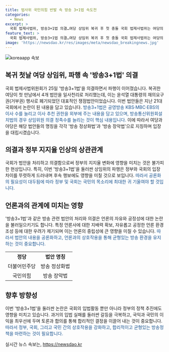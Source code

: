 ```yaml
---
title: 법사위 국민의힘 반발 속 방송 3+1법 속도전
categories:
  - News
excerpt: >
  국회 법제사법위, 방송3+1법 의결…여당 상임위 복귀 후 첫 충돌 국회 법제사법위는 여당의 반발 속에 방송3+1법과 3개 또다른 법안을 의결했다. 이는 윤석열 대통령의 재의요구권 행사로 폐기된 대표적 쟁점법안으로, 방송3법은 공영방송 이사 수를 늘리는 내용이라는데 주목을 끌었다. 여당은 방송 정상화법, 국민의힘은 방송 장악법으로 불리며 의결에 대한 반발을 했지만 받아들여지지 않았다. 격돌은 법사위 회의 뒤에도 계속됐고, 국토교통위원회에서도 여야 간의 충돌이 벌어졌다.
feature_text: >
  국회 법제사법위, 방송3+1법 의결…여당 상임위 복귀 후 첫 충돌 국회 법제사법위는 여당의 반발 속에 방송3+1법과 3개 또다른 법안을 의결했다. 이는 윤석열 대통령의 재의요구권 행사로 폐기된 대표적 쟁점법안으로, 방송3법은 공영방송 이사 수를 늘리는 내용이라는데 주목을 끌었다. 여당은 방송 정상화법, 국민의힘은 방송 장악법으로 불리며 의결에 대한 반발을 했지만 받아들여지지 않았다. 격돌은 법사위 회의 뒤에도 계속됐고, 국토교통위원회에서도 여야 간의 충돌이 벌어졌다.
image: 'https://newsdao.kr/res/images/meta/newsdao_breakingnews.jpg'
---
```


<p><img src="https://newsdao.kr/res/images/meta/newsdao_breakingnews.jpg" alt="koreaapp 속보" /></p>

<h2 data-ke-size="size26">복귀 첫날 여당 상임위, 파행 속 '방송3+1법' 의결</h2>

<p data-ke-size="size16">국회 법제사법위원회가 25일 '방송3+1법'을 의결하면서 파행이 이어졌습니다. 복귀한 여당이 첫 만남에서 4개 법안을 일사천리로 처리했는데, 이는 윤석열 대통령의 재의요구권(거부권) 행사로 폐기되었던 대표적인 쟁점법안이었습니다. 이번 법안들은 지난 21대 국회에서 논란이 된 내용을 담고 있습니다. <span style="color: #1a5490;">방송3+1법은 공영방송 KBS·MBC·EBS의 이사 수를 늘리고 이사 추천 권한을 외부에 주는 내용을 담고 있으며, 방송통신위원회설치법의 경우 상임위원 의결 정족수를 늘리는 것이 핵심 내용입니다.</span> 이에 따라서 여당과 야당은 해당 법안들의 명칭을 각각 '방송 정상화법'과 '방송 장악법'으로 지칭하며 입장을 대립시켰습니다. </p>

<h2 data-ke-size="size26">의결과 정부 지지율 인상의 상관관계</h2>

<p data-ke-size="size16">국회가 법안을 처리하고 의결함으로써 정부의 지지율 변화에 영향을 미치는 것은 불가피한 현상입니다. 특히, 이번 '방송3+1법'을 둘러싼 상임위의 파행은 정부와 국회의 입장 차이를 뚜렷하게 드러내며 후속 행보에도 영향을 미칠 것으로 보입니다. <span style="color: #1a5490;">따라서 공론화의 필요성이 대두됨에 따라 정부 및 국회는 국민의 목소리에 최대한 귀 기울여야 할 것입니다.</span></p>

<h2 data-ke-size="size26">언론과의 관계에 미치는 영향</h2>

<p data-ke-size="size16">'방송3+1법'과 같은 방송 관련 법안의 처리와 의결은 언론의 자유와 공정성에 대한 논란을 불러일으키기도 합니다. 특정 언론사에 대한 지배력 확보, 자유롭고 공정한 언론 환경 조성 등에 대한 우려가 제기되며 이는 언론의 중립성에 큰 영향을 미칠 수 있습니다. <span style="color: #1a5490;">따라서 법안의 내용을 공론화하고, 언론과의 상호작용을 통해 균형있는 방송 환경을 유지하는 것이 중요합니다.</span></p>

<table>
    <tr>
        <td style="text-align: center; height: 17px;"><b>정당</b></td>
        <td style="text-align: center; height: 17px;"><b>법안 명칭</b></td>
    </tr>
    <tr>
        <td style="text-align: center; height: 17px;">더불어민주당</td>
        <td style="text-align: center; height: 17px;">방송 정상화법</td>
    </tr>
    <tr>
        <td style="text-align: center; height: 17px;">국민의힘</td>
        <td style="text-align: center; height: 17px;">방송 장악법</td>
    </tr>
</table>

<h2 data-ke-size="size26">향후 방향성</h2>

<p data-ke-size="size16">이번 '방송3+1법'을 둘러싼 논란은 국회의 입법활동 뿐만 아니라 정부의 정책 추진에도 영향을 미치고 있습니다. 과거의 입법 실패를 둘러싼 갈등을 극복하고, 국익과 국민의 이익을 최우선에 두며 토론과 합의를 통해 합리적인 결정을 이끌어 내는 것이 중요합니다. <span style="color: #1a5490;">따라서 정부, 국회, 그리고 국민 간의 상호작용을 강화하고, 합리적이고 균형있는 방송정책을 마련하는 것이 필요합니다.</span></p>
실시간 뉴스 속보는, <a href="https://newsdao.kr" rel="dofollow">https://newsdao.kr</a>


